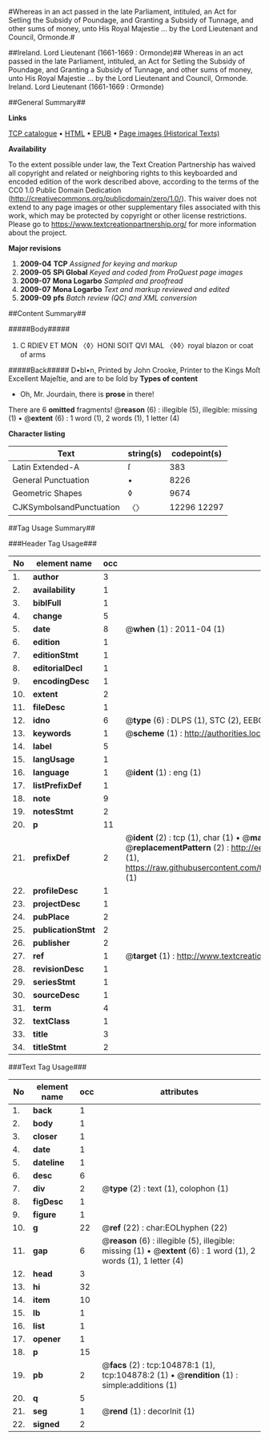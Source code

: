 #Whereas in an act passed in the late Parliament, intituled, an Act for Setling the Subsidy of Poundage, and Granting a Subsidy of Tunnage, and other sums of money, unto His Royal Majestie ... by the Lord Lieutenant and Council, Ormonde.#

##Ireland. Lord Lieutenant (1661-1669 : Ormonde)##
Whereas in an act passed in the late Parliament, intituled, an Act for Setling the Subsidy of Poundage, and Granting a Subsidy of Tunnage, and other sums of money, unto His Royal Majestie ... by the Lord Lieutenant and Council, Ormonde.
Ireland. Lord Lieutenant (1661-1669 : Ormonde)

##General Summary##

**Links**

[TCP catalogue](http://www.ota.ox.ac.uk/tcp/)  • 
[HTML](http://tei.it.ox.ac.uk/tcp/Texts-HTML/free/A46/A46148.html)  • 
[EPUB](http://tei.it.ox.ac.uk/tcp/Texts-EPUB/free/A46/A46148.epub) • 
[Page images (Historical Texts)](https://historicaltexts.jisc.ac.uk/eebo-16149870e)

**Availability**

To the extent possible under law, the Text Creation Partnership has waived all copyright and related or neighboring rights to this keyboarded and encoded edition of the work described above, according to the terms of the CC0 1.0 Public Domain Dedication (http://creativecommons.org/publicdomain/zero/1.0/). This waiver does not extend to any page images or other supplementary files associated with this work, which may be protected by copyright or other license restrictions. Please go to https://www.textcreationpartnership.org/ for more information about the project.

**Major revisions**

1. __2009-04__ __TCP__ *Assigned for keying and markup*
1. __2009-05__ __SPi Global__ *Keyed and coded from ProQuest page images*
1. __2009-07__ __Mona Logarbo__ *Sampled and proofread*
1. __2009-07__ __Mona Logarbo__ *Text and markup reviewed and edited*
1. __2009-09__ __pfs__ *Batch review (QC) and XML conversion*

##Content Summary##

#####Body#####

1. C RDIEV ET MON 〈◊〉HONI SOIT QVI MAL 〈◊◊〉royal blazon or coat of arms

#####Back#####
D•bl•n, Printed by John Crooke, Printer to the Kings Moſt Excellent Majeſtie, and are to be ſold by 
**Types of content**

  * Oh, Mr. Jourdain, there is **prose** in there!

There are 6 **omitted** fragments! 
 @__reason__ (6) : illegible (5), illegible: missing (1)  •  @__extent__ (6) : 1 word (1), 2 words (1), 1 letter (4)

**Character listing**


|Text|string(s)|codepoint(s)|
|---|---|---|
|Latin Extended-A|ſ|383|
|General Punctuation|•|8226|
|Geometric Shapes|◊|9674|
|CJKSymbolsandPunctuation|〈〉|12296 12297|

##Tag Usage Summary##

###Header Tag Usage###

|No|element name|occ|attributes|
|---|---|---|---|
|1.|__author__|3||
|2.|__availability__|1||
|3.|__biblFull__|1||
|4.|__change__|5||
|5.|__date__|8| @__when__ (1) : 2011-04 (1)|
|6.|__edition__|1||
|7.|__editionStmt__|1||
|8.|__editorialDecl__|1||
|9.|__encodingDesc__|1||
|10.|__extent__|2||
|11.|__fileDesc__|1||
|12.|__idno__|6| @__type__ (6) : DLPS (1), STC (2), EEBO-CITATION (1), OCLC (1), VID (1)|
|13.|__keywords__|1| @__scheme__ (1) : http://authorities.loc.gov/ (1)|
|14.|__label__|5||
|15.|__langUsage__|1||
|16.|__language__|1| @__ident__ (1) : eng (1)|
|17.|__listPrefixDef__|1||
|18.|__note__|9||
|19.|__notesStmt__|2||
|20.|__p__|11||
|21.|__prefixDef__|2| @__ident__ (2) : tcp (1), char (1)  •  @__matchPattern__ (2) : ([0-9\-]+):([0-9IVX]+) (1), (.+) (1)  •  @__replacementPattern__ (2) : http://eebo.chadwyck.com/downloadtiff?vid=$1&page=$2 (1), https://raw.githubusercontent.com/textcreationpartnership/Texts/master/tcpchars.xml#$1 (1)|
|22.|__profileDesc__|1||
|23.|__projectDesc__|1||
|24.|__pubPlace__|2||
|25.|__publicationStmt__|2||
|26.|__publisher__|2||
|27.|__ref__|1| @__target__ (1) : http://www.textcreationpartnership.org/docs/. (1)|
|28.|__revisionDesc__|1||
|29.|__seriesStmt__|1||
|30.|__sourceDesc__|1||
|31.|__term__|4||
|32.|__textClass__|1||
|33.|__title__|3||
|34.|__titleStmt__|2||


###Text Tag Usage###

|No|element name|occ|attributes|
|---|---|---|---|
|1.|__back__|1||
|2.|__body__|1||
|3.|__closer__|1||
|4.|__date__|1||
|5.|__dateline__|1||
|6.|__desc__|6||
|7.|__div__|2| @__type__ (2) : text (1), colophon (1)|
|8.|__figDesc__|1||
|9.|__figure__|1||
|10.|__g__|22| @__ref__ (22) : char:EOLhyphen (22)|
|11.|__gap__|6| @__reason__ (6) : illegible (5), illegible: missing (1)  •  @__extent__ (6) : 1 word (1), 2 words (1), 1 letter (4)|
|12.|__head__|3||
|13.|__hi__|32||
|14.|__item__|10||
|15.|__lb__|1||
|16.|__list__|1||
|17.|__opener__|1||
|18.|__p__|15||
|19.|__pb__|2| @__facs__ (2) : tcp:104878:1 (1), tcp:104878:2 (1)  •  @__rendition__ (1) : simple:additions (1)|
|20.|__q__|5||
|21.|__seg__|1| @__rend__ (1) : decorInit (1)|
|22.|__signed__|2||
